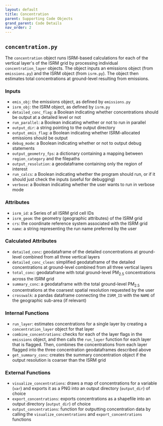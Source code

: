 ```yaml
---
layout: default
title: Concentration
parent: Supporting Code Objects
grand_parent: Code Details
nav_order: 2
---
```


## `concentration.py` 
The `concentration` object runs ISRM-based calculations for each of the vertical layer's of the ISRM grid by processing individual `concentration_layer` objects. The object inputs an emissions object (from `emissions.py`) and the ISRM object (from `isrm.py`). The object then estimates total concentrations at ground-level resulting from emissions.

### Inputs
* `emis_obj`: the emissions object, as defined by `emissions.py`
* `isrm_obj`: the ISRM object, as defined by `isrm.py`
* `detailed_conc_flag`: a Boolean indicating whether concentrations should be output at a detailed level or not
* `run_parallel`: a Boolean indicating whether or not to run in parallel
* `output_dir`: a string pointing to the output directory
* `output_emis_flag`: a Boolean indicating whether ISRM-allocated emissions should be output
* `debug_mode`: a Boolean indicating whether or not to output debug statements
* `output_geometry_fps`: a dictionary containing a mapping between `region_category` and the filepaths
* `output_resolution`: a geodataframe containing only the region of interest
* `run_calcs`: a Boolean indicating whether the program should run, or if it should just check the inputs (useful for debugging)
* `verbose`: a Boolean indicating whether the user wants to run in verbose mode

### Attributes
* `isrm_id`: a Series of all ISRM grid cell IDs
* `isrm_geom`: the geometry (geographic attributes) of the ISRM grid
* `crs`: the coordinate reference system associated with the ISRM grid
* `name`: a string representing the run name preferred by the user

### Calculated Attributes
* `detailed_conc`: geodataframe of the detailed concentrations at ground-level combined from all three vertical layers
* `detailed_conc_clean`: simplified geodataframe of the detailed concentrations at ground-level combined from all three vertical layers
* `total_conc`: geodataframe with total ground-level PM<sub>2.5</sub> concentrations across the ISRM grid
* `summary_conc`: a geodataframe with the total ground-level PM<sub>2.5</sub> concentrations at the coarsest spatial resolution requested by the user
* `crosswalk`: a pandas dataframe connecting the `ISRM_ID` with the `NAME` of the geographic sub-area (if relevant)

### Internal Functions
* `run_layer`: estimates concentrations for a single layer by creating a `concentration_layer` object for that layer
* `combine_concentrations`: checks for each of the layer flags in the `emissions` object, and then calls the `run_layer` function for each layer that is flagged. Then, combines the concentrations from each layer flagged into the three concentration geodataframes described above
* `get_summary_conc`: creates the summary concentration object if the output resolution is coarser than the ISRM grid

### External Functions
* `visualize_concentrations`: draws a map of concentrations for a variable (`var`) and exports it as a PNG into an output directory (`output_dir`) of choice
* `export_concentrations`: exports concentrations as a shapefile into an output directory (`output_dir`) of choice
* `output_concentrations`: function for outputting concentration data by calling the `visualize_concentrations` and `export_concentrations` functions

